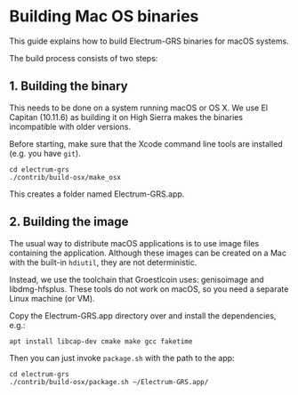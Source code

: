 Building Mac OS binaries
========================

This guide explains how to build Electrum-GRS binaries for macOS systems.

The build process consists of two steps:

## 1. Building the binary

This needs to be done on a system running macOS or OS X. We use El Capitan (10.11.6) as building it on High Sierra
makes the binaries incompatible with older versions.

Before starting, make sure that the Xcode command line tools are installed (e.g. you have `git`).


    cd electrum-grs
    ./contrib/build-osx/make_osx

This creates a folder named Electrum-GRS.app.

## 2. Building the image
The usual way to distribute macOS applications is to use image files containing the
application. Although these images can be created on a Mac with the built-in `hdiutil`,
they are not deterministic.

Instead, we use the toolchain that Groestlcoin uses: genisoimage and libdmg-hfsplus.
These tools do not work on macOS, so you need a separate Linux machine (or VM).

Copy the Electrum-GRS.app directory over and install the dependencies, e.g.:

    apt install libcap-dev cmake make gcc faketime

Then you can just invoke `package.sh` with the path to the app:

    cd electrum-grs
    ./contrib/build-osx/package.sh ~/Electrum-GRS.app/
